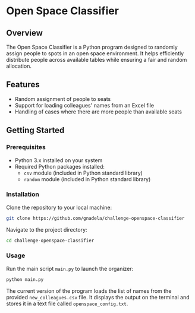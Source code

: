 # Open Space Classifier


## Overview

The Open Space Classifier is a Python program designed to randomly assign people to spots in an open space environment. It helps efficiently distribute people across available tables while ensuring a fair and random allocation.

## Features

- Random assignment of people to seats
- Support for loading colleagues' names from an Excel file
- Handling of cases where there are more people than available seats

## Getting Started
### Prerequisites
- Python 3.x installed on your system
- Required Python packages installed:
    - `csv` module (included in Python standard library)
    - `random` module (included in Python standard library)

### Installation

Clone the repository to your local machine:
```bash
git clone https://github.com/gnadela/challenge-openspace-classifier
```

Navigate to the project directory:
```bash
cd challenge-openspace-classifier
```

### Usage

Run the main script `main.py` to launch the organizer:

```bash
python main.py
```

The current version of the program loads the list of names from the provided `new_colleagues.csv` file. It displays the output on the terminal and stores it in a text file called `openspace_config.txt`.

